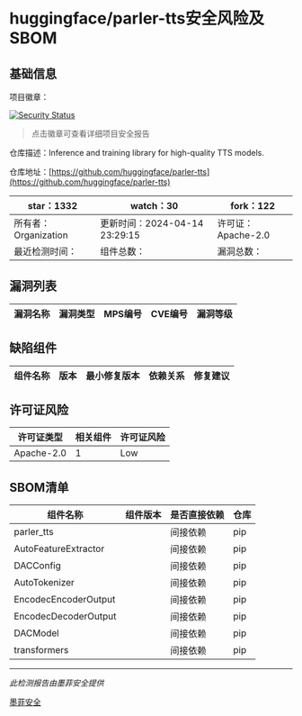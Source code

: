 # huggingface/parler-tts安全风险及SBOM

## 基础信息

项目徽章：

[![Security Status](https://www.murphysec.com/platform3/v31/badge/1779584334944161792.svg)](https://www.murphysec.com/console/report/1779584175430586368/1779584334944161792)

> 点击徽章可查看详细项目安全报告

仓库描述：Inference and training library for high-quality TTS models.

仓库地址：[https://github.com/huggingface/parler-tts](https://github.com/huggingface/parler-tts)

| star：1332 | watch：30 | fork：122 |
| ----------- | -------------- | ------------ |
| 所有者：Organization | 更新时间：2024-04-14 23:29:15 | 许可证：Apache-2.0 |
| 最近检测时间： | 组件总数： | 漏洞总数： |




## 漏洞列表

| 漏洞名称 | 漏洞类型 | MPS编号 | CVE编号 | 漏洞等级 |
| ------- | ------ | ------- | ------ | ----- |





## 缺陷组件

| 组件名称 | 版本 | 最小修复版本 | 依赖关系 | 修复建议 |
| -------- | ---- | ------------ | -------- | -------- |





## 许可证风险

| 许可证类型 | 相关组件 | 许可证风险 |
| ---------- | -------- | ---------- |
|Apache-2.0|1|Low|




## SBOM清单

| 组件名称 | 组件版本 | 是否直接依赖 | 仓库 |
| -------- | -------- | ------------ | ---- |
|parler_tts||间接依赖|pip|
|AutoFeatureExtractor||间接依赖|pip|
|DACConfig||间接依赖|pip|
|AutoTokenizer||间接依赖|pip|
|EncodecEncoderOutput||间接依赖|pip|
|EncodecDecoderOutput||间接依赖|pip|
|DACModel||间接依赖|pip|
|transformers||间接依赖|pip|


------

*此检测报告由墨菲安全提供*

[墨菲安全](www.murphysec.com)